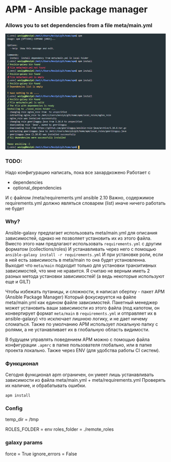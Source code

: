 # APM - Ansible package manager

### Allows you to set dependencies from a file meta/main.yml

![alt text](https://github.com/WeslyG/apm/blob/master/etc/screen.png?raw=true)


### TODO:

Надо конфигурацию написать, пока все захардкожено
Работает с
- dependencies
- optional_dependencies

И с файлом /meta/requirements.yml ansible 2.10
Важно, содержимое requirements.yml должно являться словарем (list) иначе ничего работать не будет

### Why?

Ansible-galaxy предлагает использовать meta/main.yml для описания зависимостей, однако не позволяет
установить их из этого файла. Вместо этого нам предлагают использовать `requirements.yml` с другим форматом (collections/roles)
И устанавливать через него с помощью `ansible-galaxy install -r requirements.yml`
И при установке роли, если в ней есть зависимость в meta/main то она будет установленна. Выходит
что `meta/main` подходит только для установки транзитивных зависимостей, что мне не нравится.
Я считаю не верным иметь 2 разных метода установки зависимостей! (а ведь некоторые используют еще и GILT)

Чтобы избежать путаницы, и сложности, я написал обертку -  пакет APM (Ansible Package Manager)
Который фокусируется на файле meta/main.yml как едином файле зависимостей.
Пакетный менеджер может установить ваши зависимости из этого файла (под капотом, он конвертирует формат `meta/main` в `requirements.yml` и отправляет
их в ansible-galaxy) что исключает лишнюю логику, и не дает ничему сломаться. Также по умолчанию APM использует
локальную папку с ролями, а не устанавливает их в глобальную область видимости.

В будущем управлять поведением APM можно с помощью файла конфигурации `.apmrc` в папке пользователя глобально, или в папке проекта локально.
Также через ENV (для удобства работы CI систем).

### Функционал

Сегодня функционал apm ограничен, он умеет лишь устанавливать зависимости из файла meta/main.yml + meta/requirements.yml
Проверять их наличие, и обрабатывать ошибки.

```
apm install
```

### Config

temp_dir = /tmp

ROLES_FOLDER = env
roles_folder = ./remote_roles

### galaxy params
force = True
ignore_errors = False
